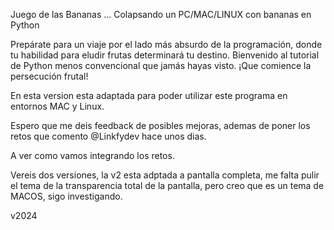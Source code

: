Juego de las Bananas ... Colapsando un PC/MAC/LINUX con bananas en Python

Prepárate para un viaje por el lado más absurdo de la programación, donde tu habilidad para eludir frutas determinará tu destino. 
Bienvenido al tutorial de Python menos convencional que jamás hayas visto. ¡Que comience la persecución frutal!

En esta version esta adaptada para poder utilizar este programa en entornos MAC y Linux.

Espero que me deis feedback de posibles mejoras, ademas de poner los retos que comento @Linkfydev hace unos dias.

A ver como vamos integrando los retos.

Vereis dos versiones, la v2 esta adptada a pantalla completa, me falta pulir el tema de la transparencia total de la pantalla, pero creo que es un tema de MACOS, sigo investigando.

v2024
